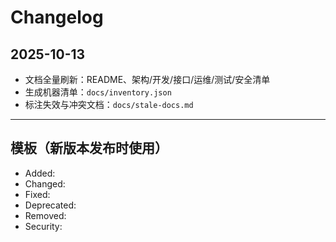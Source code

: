 # Changelog

## 2025-10-13
- 文档全量刷新：README、架构/开发/接口/运维/测试/安全清单
- 生成机器清单：`docs/inventory.json`
- 标注失效与冲突文档：`docs/stale-docs.md`

---

## 模板（新版本发布时使用）
- Added:
- Changed:
- Fixed:
- Deprecated:
- Removed:
- Security:

